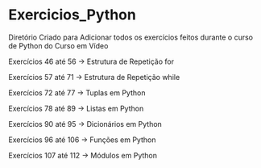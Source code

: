 # Exercicios_Python

Diretório Criado para Adicionar todos os exercícios feitos durante o curso de Python do Curso em Vídeo


Exercícios 46 até 56 -> Estrutura de Repetição for

Exercícios 57 até 71 -> Estrutura de Repetição while

Exercícios 72 até 77 -> Tuplas em Python

Exercícios 78 até 89 -> Listas em Python

Exercícios 90 até 95 -> Dicionários em Python

Exercícios 96 até 106 -> Funções em Python

Exercícios 107 até 112 -> Módulos em Python
